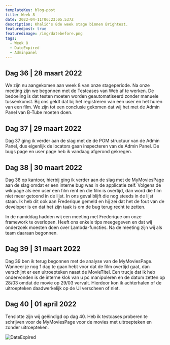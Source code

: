 ```yaml
---
templateKey: blog-post
title: Week 8
date: 2022-04-11T06:23:05.537Z
description: Khalid's 8de week stage binnen Brightest.
featuredpost: true
featuredimage: /img/datebefore.png
tags:
  - Week 8
  - DateExpired
  - Adminpanel
---
```

## Dag 36 | 28 maart 2022

We zijn nu aangekomen aan week 8 van onze stageperiode. Na onze meeting zijn we begonnen met de Testcases van Web af te werken. De bedoeling is dat testen moeten worden geautomatiseerd zonder manuele tussenkomst. Bij ons geldt dat bij het registreren van een user en het huren van een film. We zijn tot een conclusie gekomen dat wij het met de Admin Panel van B-Tube moeten doen.

## Dag 37 | 29 maart 2022

Dag 37 ging ik verder aan de slag met de de POM structuur van de Admin Panel, dus eigenlijk de locators gaan inspecteren van de Admin Panel. De bugs page en user page heb ik vandaag afgerond gekregen.

## Dag 38 | 30 maart 2022

Dag 38 op kantoor, hierbij ging ik verder aan de slag met de MyMoviesPage aan de slag omdat er een interne bug was in de applicatie zelf. Volgens de wikipage als een user een film rent en die film is overtijd, dan word die film niet meer getoond in de lijst. In ons geval blijft die nog steeds in de lijst staan. Ik heb dit ook aan Frederique gemeld en hij zei dat het de fout van de developer is en dat het zijn taak is om de bug terug recht te zetten.

In de namiddag hadden wij een meeting met Frederique om onze framework te overlopen. Heeft ons enkele tips meegegeven en dat wij onderzoek moesten doen over Lambda-functies. Na de meeting zijn wij als team daaraan begonnen.

## Dag 39 | 31 maart 2022

Dag 39 ben ik terug begonnen met de analyse van de MyMoviesPage. Wanneer je nog 1 dag te gaan hebt voor dat de film overtijd gaat, dan verschijnt er een uitroepteken naast de MovieTitel. Een trucje dat ik heb ondervonden is de interne klok van u pc manipuleren en de datum zetten op 28/03 omdat de movie op 29/03 vervalt. Hierdoor kon ik achterhalen of de uitroepteken daadwerkelijk op de UI verscheen of niet.

## Dag 40 | 01 april 2022

Tenslotte zijn wij geëindigd op dag 40. Heb ik testcases proberen te schrijven voor de MyMoviesPage voor de movies met uitroepteken en zonder uitroepteken.

![DateExpired](/img/datebefore.png "DateExpired")